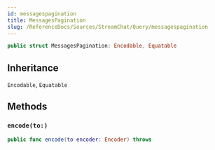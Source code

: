 ```yaml
---
id: messagespagination 
title: MessagesPagination
slug: /ReferenceDocs/Sources/StreamChat/Query/messagespagination
---
```


``` swift
public struct MessagesPagination: Encodable, Equatable 
```

## Inheritance

`Encodable`, `Equatable`

## Methods

### `encode(to:)`

``` swift
public func encode(to encoder: Encoder) throws 
```
